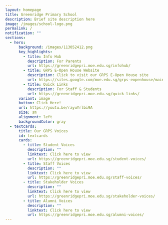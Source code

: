 ```yaml
---
layout: homepage
title: Greenridge Primary School
description: Brief site description here
image: /images/school-logo.png
permalink: /
notification: ""
sections:
  - hero:
      background: /images/113052412.png
      key_highlights:
        - title: Info Hub
          description: For Parents
          url: https://greenridgepri.moe.edu.sg/infohub/
        - title: GRPS E-Open House Website
          description: Click to visit our GRPS E-Open House site
          url: https://sites.google.com/moe.edu.sg/grps-eopenhouse/main
        - title: Quick Links
          description: For Staff & Students
          url: https://greenridgepri.moe.edu.sg/quick-links/
      variant: image
      button: Click Here!
      url: https://youtu.be/rayuYrlbi9A
      size: sm
      alignment: left
      backgroundColor: gray
  - textcards:
      title: Our GRPS Voices
      id: textcards
      cards:
        - title: Student Voices
          description: ""
          linktext: Click here to view
          url: https://greenridgepri.moe.edu.sg/student-voices/
        - title: Staff Voices
          description: ""
          linktext: Click here to view
          url: https://greenridgepri.moe.edu.sg/staff-voices/
        - title: Stakeholder Voices
          description: ""
          linktext: Click here to view
          url: https://greenridgepri.moe.edu.sg/stakeholder-voices/
        - title: Alumni Voices
          description: ""
          linktext: Click here to view
          url: https://greenridgepri.moe.edu.sg/alumni-voices/
---
```

